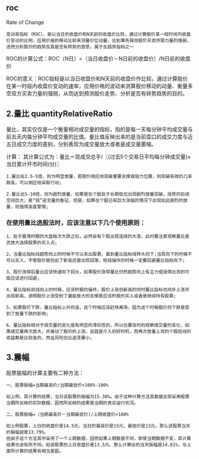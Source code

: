 

## roc
Rate of Change
```
变动率指标（ROC），是以当日的收盘价和N天前的收盘价比较，通过计算股价某一段时间内收盘价变动的比例，应用价格的移动比较来测量价位动量，达到事先探测股价买卖供需力量的强弱，进而分析股价的趋势及其是否有转势的意愿，属于反趋势指标之一
```
ROC的计算公式：ROC（N日）=（当日收盘价－N日前的收盘价）/N日前的收盘价

ROC的意义：ROC指标是以当日收盘价和N天前的收盘价作比较，通过计算股价在某一时段内收盘价变动的速率，应用价格的波动来测算股价移动的动量、衡量多空双方买卖力量的强弱，从而达到预测股价走势、分析是否有转势趋势的目的。


## 2.量比 quantityRelativeRatio
量比，其实仅仅是一个衡量相对成交量的指标，指的是每一天每分钟平均成交量与前五天内每分钟平均成交量的比值。量比值反映出来的是当前盘口的成交力度与近五日成交力度的差别，分别表现为成交量放大或者是成交量萎缩。

计算：
其计算公式为：量比＝现成交总手/〖(过去5个交易日平均每分钟成交量)×当日累计开市时间(分)〗
```
1.量比在2.5-5倍，则为明显放量，若股价相应地突破重要支撑或阻力位置，则突破有效的几率颇高，可以相应地采取行动;

2.量比达5-10倍，则为剧烈放量，如果是在个股处于长期低位出现剧烈放量突破，涨势的后续空间巨大，是“钱”途无量的象征，但是，如果在个股已有巨大涨幅的情况下出现如此剧烈的放量，则值得高度警惕;
```

### 在使用量比选股法时，应该注意以下几个使用原则：
```
1、处于震荡时期的大盘每次大跌之后，必然会有个股出现连续的大涨，此时要注意观察量比是否放大选择股票的买入点;

2、当量比指标线趋势向上的时候不可以卖出股票，直到量比指标线转头向下;当其向下的时候不可以买入，不管股价是创出了新高还是出现回落，短线操作的时候一定要回避量比指标向下;

3、股价涨停后量比应该快速向下拐头，如果股价涨停量比仍然趋势向上有主力借涨停出货的可能应该进行回避;

4、量比指标双线向上的时候，应该积极的操作，股价上涨创新高的同时量比指标也同步上涨并出现新高，说明股价上涨受到了量能放大的支撑是应该积极的买入或者是继续持有股票;

5、如果股价下跌，量比指标上升的话，这个时候应该赶快离场，因为这个时候股价的下跌是受到了放量下跌的影响;

6、量比指标相对于成交量的变化是有明显的滞后性的，所以也要及时的观察成交量的变化，如果成交量再次放大，并推动了股价的上涨，这就是介入的好时机，而再次放量上攻的个股短线的收益都是比较高的，而且风险也比追涨要小。
```


## 3.震幅
股票振幅的计算主要有二种方法：
```
一、股票振幅=当期最高价/当期最低价×100%-100%

如上例，其计算的结果，当日该股票的振幅为15.38%。由于这种计算方法其数据全部采用股票当期所反映的实际数据，因而所反映的结果是当期的真实运行状况。

二、股票振幅=（当期最高价－当期最低价)/上期收盘价×100%

如上例股票，上日的收盘价是14.5元，当日的最高价是15元，最低价是13元，那么该股票当天的振幅就是13.79%。
但由于这个方法其中采用了一个上期数据，因而如果上期数据不同，即使当期数据不变，其计算结果也会有所不同。如该股票的上日收盘价是13.5元，那么计算出的当天振幅是14.81%，与上面所计算的结果有相当差距。
```